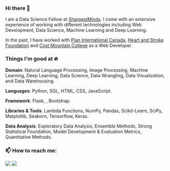 ### Hi there 👋

<!--
**tanupunjani/tanupunjani** is a ✨ _special_ ✨ repository because its `README.md` (this file) appears on your GitHub profile.

Here are some ideas to get you started:-->

I am a Data Science Fellow at [SharpestMinds](https://www.sharpestminds.com). I come with an extensive experience of working with different technologies including Web Development, Data Science, Machine Learning and Deep Learning.

In the past, I have worked with [Plan International Canada](https://plancanada.ca/), [Heart and Stroke Foundation](https://www.heartandstroke.ca/) and [Cost Mountain College](https://www.coastmountaincollege.ca/) as a Web Developer.

### Things I'm good at 🔥
**Domain**: Natural Language Processing, Image Processing, Machine Learning, Deep Learning, Data Science, Data Wrangling, Data Visualization, and Data Warehousing.

**Languages**: Python, SQL, HTML, CSS, JavaScript.

**Framework**: Flask, <!--Ruby on Rails, AngularJS, React-->, Bootstrap.

**Libraries & Tools**: Lambda Functions, NumPy, Pandas, Scikit-Learn, SciPy, Matplotlib, Seaborn, Tensorflow, Keras.

**Data Analysis**: Exploratory Data Analysis, Ensemble Methods, Strong Statistical Foundation, Model Development & Evaluation Metrics, Quantitative Methods.


### 📫 How to reach me: 

<a href="https://www.linkedin.com/in/tanvi-punjani-49493490/" rel="nofollow"><img src="https://camo.githubusercontent.com/7b192dd5706fb493cac4efdb837b8649e6f24188f962c65510c5ab1dcba915cd/68747470733a2f2f696d672e69636f6e73382e636f6d2f646f6f646c652f36342f3030303030302f6c696e6b6564696e2d636972636c65642e706e67" data-canonical-src="https://img.icons8.com/doodle/64/000000/linkedin-circled.png" style="max-width: 100%;"></a> <a href="https://medium.com/@tanvipunjani" rel="nofollow"><img src="https://camo.githubusercontent.com/8548e0174b1f4a4c387ab781988493b69f1b6bd4505b27654c3b7ef1c2574e5f/68747470733a2f2f696d672e69636f6e73382e636f6d2f6475736b2f36342f3030303030302f6d656469756d2d6e65772e706e67" data-canonical-src="https://img.icons8.com/dusk/64/000000/medium-new.png" style="max-width: 100%;"></a>


